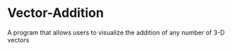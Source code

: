# Vector-Addition
A program that allows users to visualize the addition of any number of 3-D vectors

